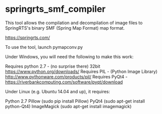 # springrts_smf_compiler
This tool allows the compilation and decompilation of image files to SpringRTS's binary SMF (Spring Map Format) map format. 

https://springrts.com/

To use the tool, launch pymapconv.py

Under Windows, you will need the following to make this work:

Requires python 2.7 - (no surprise there) 32bit https://www.python.org/downloads/
Requires PIL - (Python Image Library) http://www.pythonware.com/products/pil/
Requires PyQt4 - https://riverbankcomputing.com/software/pyqt/download

Under Linux (e.g. Ubuntu 14.04 and up), it requires:

Python 2.7
Pillow (sudo pip install Pillow)
PyQt4  (sudo apt-get install python-Qt4)
ImageMagick (sudo apt-get install imagemagick)


